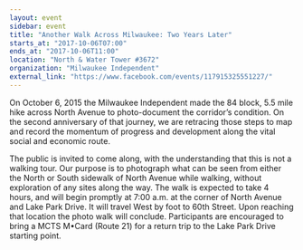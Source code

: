 ```yaml
---
layout: event
sidebar: event
title: "Another Walk Across Milwaukee: Two Years Later"
starts_at: "2017-10-06T07:00"
ends_at: "2017-10-06T11:00"
location: "North & Water Tower #3672"
organization: "Milwaukee Independent"
external_link: "https://www.facebook.com/events/117915325551227/"
---
```

On October 6, 2015 the Milwaukee Independent made the 84 block, 5.5 mile hike across North Avenue to photo-document the corridor’s condition. On the second anniversary of that journey, we are retracing those steps to map and record the momentum of progress and development along the vital social and economic route.

The public is invited to come along, with the understanding that this is not a walking tour. Our purpose is to photograph what can be seen from either the North or South sidewalk of North Avenue while walking, without exploration of any sites along the way. The walk is expected to take 4 hours, and will begin promptly at 7:00 a.m. at the corner of North Avenue and Lake Park Drive. It will travel West by foot to 60th Street. Upon reaching that location the photo walk will conclude. Participants are encouraged to bring a MCTS M•Card (Route 21) for a return trip to the Lake Park Drive starting point.

